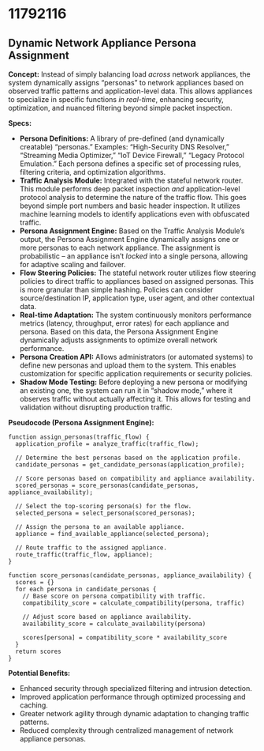 # 11792116

## Dynamic Network Appliance Persona Assignment

**Concept:** Instead of simply balancing load *across* network appliances, the system dynamically assigns “personas” to network appliances based on observed traffic patterns and application-level data. This allows appliances to specialize in specific functions *in real-time*, enhancing security, optimization, and nuanced filtering beyond simple packet inspection.

**Specs:**

*   **Persona Definitions:** A library of pre-defined (and dynamically creatable) “personas.” Examples: “High-Security DNS Resolver,” “Streaming Media Optimizer,” “IoT Device Firewall,” “Legacy Protocol Emulation.” Each persona defines a specific set of processing rules, filtering criteria, and optimization algorithms.
*   **Traffic Analysis Module:** Integrated with the stateful network router. This module performs deep packet inspection *and* application-level protocol analysis to determine the nature of the traffic flow. This goes beyond simple port numbers and basic header inspection.  It utilizes machine learning models to identify applications even with obfuscated traffic.
*   **Persona Assignment Engine:**  Based on the Traffic Analysis Module’s output, the Persona Assignment Engine dynamically assigns one or more personas to each network appliance.  The assignment is probabilistic – an appliance isn’t *locked* into a single persona, allowing for adaptive scaling and failover. 
*   **Flow Steering Policies:** The stateful network router utilizes flow steering policies to direct traffic to appliances based on assigned personas.  This is more granular than simple hashing. Policies can consider source/destination IP, application type, user agent, and other contextual data.
*   **Real-time Adaptation:** The system continuously monitors performance metrics (latency, throughput, error rates) for each appliance and persona. Based on this data, the Persona Assignment Engine dynamically adjusts assignments to optimize overall network performance. 
*   **Persona Creation API:**  Allows administrators (or automated systems) to define new personas and upload them to the system. This enables customization for specific application requirements or security policies.
*   **Shadow Mode Testing:** Before deploying a new persona or modifying an existing one, the system can run it in “shadow mode,” where it observes traffic without actually affecting it. This allows for testing and validation without disrupting production traffic.

**Pseudocode (Persona Assignment Engine):**

```
function assign_personas(traffic_flow) {
  application_profile = analyze_traffic(traffic_flow);
  
  // Determine the best personas based on the application profile.
  candidate_personas = get_candidate_personas(application_profile);
  
  // Score personas based on compatibility and appliance availability.
  scored_personas = score_personas(candidate_personas, appliance_availability);
  
  // Select the top-scoring persona(s) for the flow.
  selected_persona = select_persona(scored_personas);
  
  // Assign the persona to an available appliance.
  appliance = find_available_appliance(selected_persona);
  
  // Route traffic to the assigned appliance.
  route_traffic(traffic_flow, appliance);
}

function score_personas(candidate_personas, appliance_availability) {
  scores = {}
  for each persona in candidate_personas {
    // Base score on persona compatibility with traffic.
    compatibility_score = calculate_compatibility(persona, traffic)
    
    // Adjust score based on appliance availability.
    availability_score = calculate_availability(persona)
    
    scores[persona] = compatibility_score * availability_score
  }
  return scores
}
```

**Potential Benefits:**

*   Enhanced security through specialized filtering and intrusion detection.
*   Improved application performance through optimized processing and caching.
*   Greater network agility through dynamic adaptation to changing traffic patterns.
*   Reduced complexity through centralized management of network appliance personas.